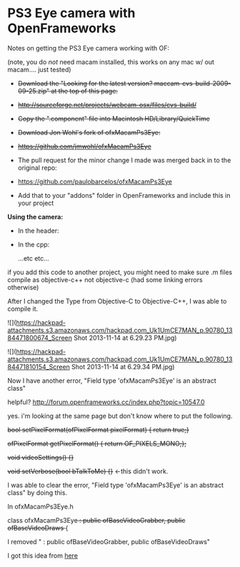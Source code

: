 # PS3 Eye camera with OpenFrameworks

Notes on getting the PS3 Eye camera working with OF:

(note, you do *not* need macam installed, this works on any mac w/ out macam.... just tested) 

*   <s>Download the "Looking for the latest version? maccam-cvs-build-2009-09-25.zip" at the top of this page:</s>

*   [](http://sourceforge.net/projects/webcam-osx/files/cvs-build/)<s>http://sourceforge.net/projects/webcam-osx/files/cvs-build/</s>

*   <s>Copy the ".component" file into Macintosh HD/Library/QuickTime</s>

*   <s>Download Jon Wohl's fork of ofxMacamPs3Eye:</s>

*   [](https://github.com/jmwohl/ofxMacamPs3Eye)<s>https://github.com/jmwohl/ofxMacamPs3Eye</s>
*   The pull request for the minor change I made was merged back in to the original repo:
*   [](https://github.com/paulobarcelos/ofxMacamPs3Eye)https://github.com/paulobarcelos/ofxMacamPs3Eye

*   Add that to your "addons" folder in OpenFrameworks and include this in your project

**Using the camera:**

*   In the header:

*   In the cpp:

    ...etc etc...

if you add this code to another project, you might need to make sure .m files compile as objective-c++ not objective-c (had some linking errors otherwise)

After I changed the Type from Objective-C to Objective-C++, I was able to compile it. 

![](https://hackpad-attachments.s3.amazonaws.com/hackpad.com_Uk1UmCE7MAN_p.90780_1384471800674_Screen Shot 2013-11-14 at 6.29.23 PM.jpg)

![](https://hackpad-attachments.s3.amazonaws.com/hackpad.com_Uk1UmCE7MAN_p.90780_1384471810154_Screen Shot 2013-11-14 at 6.29.34 PM.jpg)

Now I have another error, "Field type 'ofxMacamPs3Eye' is an abstract class"

helpful?  [](http://forum.openframeworks.cc/index.php?topic=10547.0)http://forum.openframeworks.cc/index.php?topic=10547.0

yes. i'm looking at the same page but don't know where to put the following. 

<s>bool setPixelFormat(ofPixelFormat pixelFormat) { return true;}</s>

<s>ofPixelFormat getPixelFormat() { return OF_PIXELS_MONO;};    </s>

<s>void videoSettings() {}</s>

<s>void setVerbose(bool bTalkToMe) {}</s>        <-this didn't work.

I was able to clear the error, "Field type 'ofxMacamPs3Eye' is an abstract class" by doing this. 

In ofxMacamPs3Eye.h

class ofxMacamPs3Eye<s> : public ofBaseVideoGrabber, public ofBaseVideoDraws </s>{

I removed " : public ofBaseVideoGrabber, public ofBaseVideoDraws"

I got this idea from [here](http://forum.openframeworks.cc/index.php?topic=364.15)